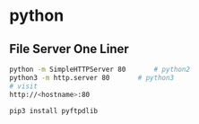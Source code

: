 # python

## File Server One Liner

```bash
python -m SimpleHTTPServer 80		# python2
python3 -m http.server 80		# python3
# visit
http://<hostname>:80
```

`pip3 install pyftpdlib`

